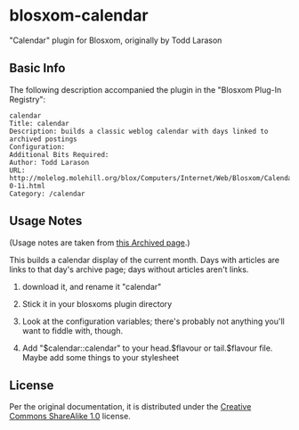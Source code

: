 # blosxom-calendar
"Calendar" plugin for Blosxom, originally by Todd Larason

## Basic Info
The following description accompanied the plugin in the "Blosxom
Plug-In Registry":

```
calendar
Title: calendar
Description: builds a classic weblog calendar with days linked to archived postings
Configuration:
Additional Bits Required:
Author: Todd Larason
URL: http://molelog.molehill.org/blox/Computers/Internet/Web/Blosxom/Calendar/calendar-0-1i.html
Category: /calendar
```

## Usage Notes
(Usage notes are taken from [this Archived page][notes].)

This builds a calendar display of the current month. Days with
articles are links to that day's archive page; days without articles
aren't links.

1. download it, and rename it "calendar"

2. Stick it in your blosxoms plugin directory

3. Look at the configuration variables; there's probably not anything
you'll want to fiddle with, though.

4. Add "$calendar::calendar" to your head.$flavour or tail.$flavour
file. Maybe add some things to your stylesheet

[notes]: https://web.archive.org/web/20090201050817/http://molelog.molehill.org/blox/Computers/Internet/Web/Blosxom/Calendar/calendar-0-1i.html

## License
Per the original documentation, it is distributed under the [Creative
Commons ShareAlike 1.0][sa1] license.

[sa1]: https://creativecommons.org/licenses/sa/1.0/

